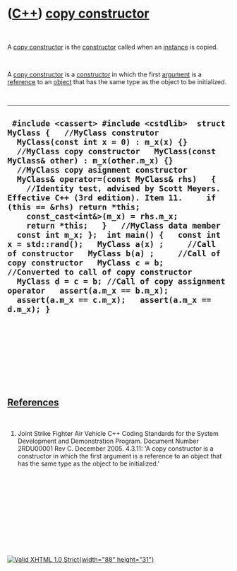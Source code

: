 



 

 

 

 

 

([C++](Cpp.htm)) [copy constructor](CppCopyConstructor.htm)
===========================================================

 

A [copy constructor](CppCopyConstructor.htm) is the
[constructor](CppConstructor.htm) called when an
[instance](CppInstance.htm) is copied.

 

A [copy constructor](CppCopyConstructor.htm) is a
[constructor](CppConstructor.htm) in which the first
[argument](CppArgument.htm) is a [reference](CppReference.htm) to an
[object](CppObject.htm) that has the same type as the object to be
initialized.

 

  --------------------------------------------------------------------------------------------------------------------------------------------------------------------------------------------------------------------------------------------------------------------------------------------------------------------------------------------------------------------------------------------------------------------------------------------------------------------------------------------------------------------------------------------------------------------------------------------------------------------------------------------------------------------------------------------------------------------------------------------------------------------------------------------------------------------------------------------------------------------------
  ` #include <cassert> #include <cstdlib>  struct MyClass {   //MyClass construtor   MyClass(const int x = 0) : m_x(x) {}   //MyClass copy constructor   MyClass(const MyClass& other) : m_x(other.m_x) {}   //MyClass copy asignment constructor   MyClass& operator=(const MyClass& rhs)   {     //Identity test, advised by Scott Meyers. Effective C++ (3rd edition). Item 11.     if (this == &rhs) return *this;      const_cast<int&>(m_x) = rhs.m_x;     return *this;   }   //MyClass data member   const int m_x; };  int main() {   const int x = std::rand();   MyClass a(x) ;     //Call of constructor   MyClass b(a) ;     //Call of copy constructor   MyClass c = b;     //Converted to call of copy constructor   MyClass d = c = b; //Call of copy assignment operator   assert(a.m_x == b.m_x);   assert(a.m_x == c.m_x);   assert(a.m_x == d.m_x); }`
  --------------------------------------------------------------------------------------------------------------------------------------------------------------------------------------------------------------------------------------------------------------------------------------------------------------------------------------------------------------------------------------------------------------------------------------------------------------------------------------------------------------------------------------------------------------------------------------------------------------------------------------------------------------------------------------------------------------------------------------------------------------------------------------------------------------------------------------------------------------------------

 

 

 

 

 

[References](CppReferences.htm)
-------------------------------

 

1.  Joint Strike Fighter Air Vehicle C++ Coding Standards for the System
    Development and Demonstration Program. Document Number 2RDU00001
    Rev C. December 2005. 4.3.11: 'A copy constructor is a constructor
    in which the first argument is a reference to an object that has the
    same type as the object to be initialized.'

 

 

 

 

 





 

[![Valid XHTML 1.0 Strict](valid-xhtml10.png){width="88"
height="31"}](http://validator.w3.org/check?uri=referer)
